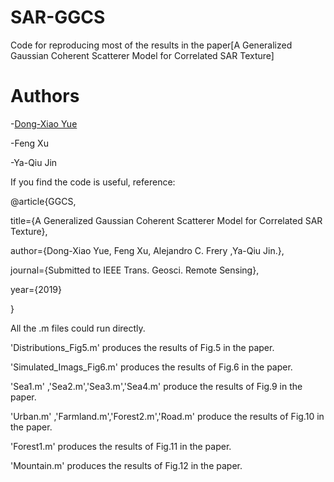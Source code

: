 # SAR-GGCS
Code for reproducing most of the results in the paper[A Generalized Gaussian Coherent Scatterer Model for Correlated SAR Texture]

# Authors

-[Dong-Xiao Yue](https://github.com/dxyue)

-Feng Xu

-Ya-Qiu Jin

If you find the code is useful, reference:

@article{GGCS,

  title={A Generalized Gaussian Coherent Scatterer Model for Correlated SAR Texture},
  
  author={Dong-Xiao Yue, Feng Xu, Alejandro C. Frery ,Ya-Qiu Jin.},
  
  journal={Submitted to IEEE Trans. Geosci. Remote Sensing},
  
  year={2019}
  
}

All the .m files could run directly.

'Distributions_Fig5.m'  produces the results of Fig.5 in the paper.

'Simulated_Imags_Fig6.m'  produces the results of Fig.6 in the paper.

'Sea1.m' ,'Sea2.m','Sea3.m','Sea4.m' produce the results of Fig.9 in the paper.

'Urban.m' ,'Farmland.m','Forest2.m','Road.m' produce the results of Fig.10 in the paper.

'Forest1.m'  produces the results of Fig.11 in the paper.

'Mountain.m'  produces the results of Fig.12 in the paper.
